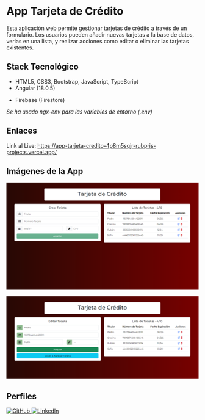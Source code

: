 # App Tarjeta de Crédito

Esta aplicación web permite gestionar tarjetas de crédito a través de un formulario. Los usuarios pueden añadir nuevas tarjetas a la base de datos, verlas en una lista, y realizar acciones como editar o eliminar las tarjetas existentes.

## Stack Tecnológico

+ HTML5, CSS3, Bootstrap, JavaScript, TypeScript
+ Angular (18.0.5)
* Firebase (Firestore)

*Se ha usado ngx-env para las variables de entorno (.env)*

## Enlaces

Link al Live: <a href="https://app-tarjeta-credito-4p8m5sqjr-rubpris-projects.vercel.app/" target="_blank">https://app-tarjeta-credito-4p8m5sqjr-rubpris-projects.vercel.app/</a>

## Imágenes de la App

![Img1](./tc1.png)

![Img2](./tc2.png)

## Perfiles

<a href="https://github.com/Rubpri" target="_blank">
  <img src="https://img.shields.io/badge/GitHub-100000?style=for-the-badge&logo=github&logoColor=white" alt="GitHub" />
</a>

<a href="https://www.linkedin.com/in/ruben-prieto-serrano/" target="_blank">
  <img src="https://img.shields.io/badge/LinkedIn-0A66C2?style=for-the-badge&logo=linkedin&logoColor=white" alt="LinkedIn" />
</a>

